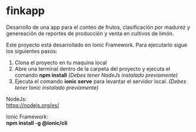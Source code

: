 # finkapp
Desarrollo de una app para el conteo de frutos, clasificación por madurez y genereación de reportes de producción y venta en cultivos de limón.


Este proyecto está desarrollado en Ionic Framework. Para ejecutarlo sigue los siguientes pasos:

1) Clona el proyecto en tu maquina local
2) Abre una terminal dentro de la carpeta del proyecto y ejecuta el comando **npm install** *(Debes tener NodeJs instalado previamente)*
3) Ejecuta el comando **ionic serve** para levantar el servidor local. *(Debes tener Ionic instalado previamente)*

NodeJs:  
https://nodejs.org/es/

Ionic Framework:  
**npm install -g @ionic/cli**
